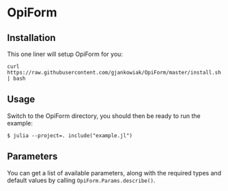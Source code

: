 # OpiForm

## Installation

This one liner will setup OpiForm for you:

    curl https://raw.githubusercontent.com/gjankowiak/OpiForm/master/install.sh | bash

## Usage

Switch to the OpiForm directory, you should then be ready to run the example:

    $ julia --project=. include("example.jl")

## Parameters

You can get a list of available parameters, along with the required types and default values by calling `OpiForm.Params.describe()`.

